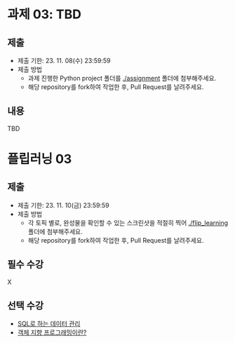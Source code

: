 # 과제 03: TBD

## 제출
- 제출 기한: 23. 11. 08(수) 23:59:59
- 제출 방법
  - 과제 진행한 Python project 폴더를 [./assignment](./assignment/) 폴더에 첨부해주세요.
  - 해당 repository를 fork하여 작업한 후, Pull Request를 날려주세요.

## 내용
TBD


# 플립러닝 03

## 제출
- 제출 기한: 23. 11. 10(금) 23:59:59
- 제출 방법
  - 각 토픽 별로, 완성물을 확인할 수 있는 스크린샷을 적절히 찍어 [./flip_learning](./flip_learning/) 폴더에 첨부해주세요.
  - 해당 repository를 fork하여 작업한 후, Pull Request를 날려주세요.

## 필수 수강
X

## 선택 수강
- [SQL로 하는 데이터 관리](https://www.codeit.kr/topics/data-management-using-sql?pathSlug=sql-database-for-developers&categoryId=62c288e9672c77328d2aa4a7)
- [객체 지향 프로그래밍이란?](https://www.codeit.kr/topics/what-is-oop?pathSlug=object-oriented-programming-python&categoryId=62c288e9672c77328d2aa4a7)

